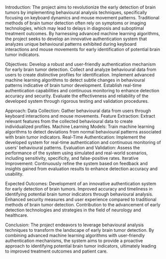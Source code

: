 Introduction:
The project aims to revolutionize the early detection of brain tumors by implementing behavioural analysis techniques, specifically focusing on keyboard dynamics and mouse movement patterns. Traditional methods of brain tumor detection often rely on symptoms or imaging technologies, which may lead to delays in diagnosis and suboptimal treatment outcomes. By harnessing advanced machine learning algorithms, the project seeks to develop an innovative authentication system that analyzes unique behavioural patterns exhibited during keyboard interactions and mouse movements for early identification of potential brain tumor indicators.

Objectives:
Develop a robust and user-friendly authentication mechanism for early brain tumor detection.
Collect and analyze behavioural data from users to create distinctive profiles for identification.
Implement advanced machine learning algorithms to detect subtle changes in behavioural patterns indicative of brain tumor development.
Establish real-time authentication capabilities and continuous monitoring to enhance detection accuracy and security.
Evaluate the effectiveness and reliability of the developed system through rigorous testing and validation procedures.

Approach:
Data Collection: Gather behavioural data from users through keyboard interactions and mouse movements.
Feature Extraction: Extract relevant features from the collected behavioural data to create individualized profiles.
Machine Learning Models: Train machine learning algorithms to detect deviations from normal behavioural patterns associated with brain tumor indicators.
Real-Time Authentication: Implement the developed system for real-time authentication and continuous monitoring of users' behavioural patterns.
Evaluation and Validation: Assess the performance of the system using simulated and real-world scenarios, including sensitivity, specificity, and false-positive rates.
Iterative Improvement: Continuously refine the system based on feedback and insights gained from evaluation results to enhance detection accuracy and usability.

Expected Outcomes:
Development of an innovative authentication system for early detection of brain tumors.
Improved accuracy and timeliness in identifying potential brain tumor indicators through behavioural analysis.
Enhanced security measures and user experience compared to traditional methods of brain tumor detection.
Contribution to the advancement of early detection technologies and strategies in the field of neurology and healthcare.

Conclusion:
The project endeavors to leverage behavioural analysis techniques to transform the landscape of early brain tumor detection. By combining advanced machine learning algorithms with user-friendly authentication mechanisms, the system aims to provide a proactive approach to identifying potential brain tumor indicators, ultimately leading to improved treatment outcomes and patient care.
